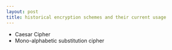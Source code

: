 ```yaml
---
layout: post
title: historical encryption schemes and their current usage
---
```

 - Caesar Cipher
 - Mono-alphabetic substitution cipher

<!--stackedit_data:
eyJoaXN0b3J5IjpbMTQ5ODI1NTIzNV19
-->